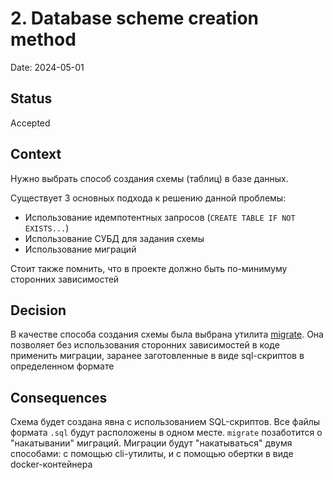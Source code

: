 # 2. Database scheme creation method

Date: 2024-05-01

## Status

Accepted

## Context

Нужно выбрать способ создания схемы (таблиц) в базе данных. 

Существует 3 основных подхода к решению данной проблемы:
 - Использование идемпотентных запросов (`CREATE TABLE IF NOT EXISTS...`)
 - Использование СУБД для задания схемы
 - Использование миграций

Стоит также помнить, что в проекте должно быть по-минимуму сторонних зависимостей

## Decision

В качестве способа создания схемы была выбрана утилита [migrate](https://github.com/golang-migrate/migrate). Она позволяет без использования сторонних зависимостей в коде применить миграции, заранее заготовленные в виде sql-скриптов в определенном формате

## Consequences

Схема будет создана явна с использованием SQL-скриптов. Все файлы формата `.sql` будут расположены в одном месте. `migrate` позаботится о "накатывании" миграций. Миграции будут "накатываться" двумя способами: с помощью cli-утилиты, и с помощью обертки в виде docker-контейнера
